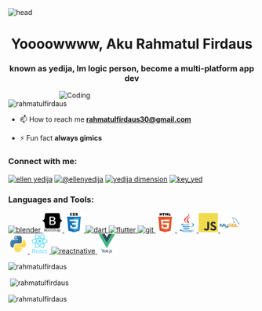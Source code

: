 <img align="cemter" alt="head" width= "" src="https://cdn.discordapp.com/attachments/892554814939082793/1180055030569652237/guilty.png?ex=657c06e3&is=656991e3&hm=e32a2cceeb140d8a78fef98463abd6ed5dacd28d738b287597c0080a355e76ad&">
<h1 align="center">Yoooowwww, Aku Rahmatul Firdaus</h1>
<h3 align="center">known as yedija, Im logic person, become a multi-platform app dev</h3>
<img align="right" alt="Coding" width= "400" src="https://cdn.discordapp.com/attachments/892554814939082793/1180059985980444732/me.png?ex=657c0b81&is=65699681&hm=01a542dcab290b97035072034890a825a008a1e03b8596d239f9e3f52606a435&">


<p align="left"> <img src="https://komarev.com/ghpvc/?username=rahmatulfirdaus&label=Profile%20views&color=0e75b6&style=flat" alt="rahmatulfirdaus" /> </p>


- 📫 How to reach me **rahmatulfirdaus30@gmail.com**

- ⚡ Fun fact **always gimics**

<h3 align="left">Connect with me:</h3>
<p align="left">
<a href="https://www.facebook.com/rahmadyedija" target="blank"><img align="center" src="https://raw.githubusercontent.com/rahuldkjain/github-profile-readme-generator/master/src/images/icons/Social/facebook.svg" alt="ellen yedija" height="30" width="40" /></a>
<a href="https://www.instagram.com/ellenyedija" target="blank"><img align="center" src="https://raw.githubusercontent.com/rahuldkjain/github-profile-readme-generator/master/src/images/icons/Social/instagram.svg" alt="@ellenyedija" height="30" width="40" /></a>
<a href="www.youtube.com/@yedijadimension3241" target="blank"><img align="center" src="https://raw.githubusercontent.com/rahuldkjain/github-profile-readme-generator/master/src/images/icons/Social/youtube.svg" alt="yedija dimension" height="30" width="40" /></a>
<a href="https://discord.gg/key_yed" target="blank"><img align="center" src="https://raw.githubusercontent.com/rahuldkjain/github-profile-readme-generator/master/src/images/icons/Social/discord.svg" alt="key_yed" height="30" width="40" /></a>
</p>

<h3 align="left">Languages and Tools:</h3>
<p align="left"> <a href="https://www.blender.org/" target="_blank" rel="noreferrer"> <img src="https://download.blender.org/branding/community/blender_community_badge_white.svg" alt="blender" width="40" height="40"/> </a> <a href="https://getbootstrap.com" target="_blank" rel="noreferrer"> <img src="https://raw.githubusercontent.com/devicons/devicon/master/icons/bootstrap/bootstrap-plain-wordmark.svg" alt="bootstrap" width="40" height="40"/> </a> <a href="https://www.w3schools.com/css/" target="_blank" rel="noreferrer"> <img src="https://raw.githubusercontent.com/devicons/devicon/master/icons/css3/css3-original-wordmark.svg" alt="css3" width="40" height="40"/> </a> <a href="https://dart.dev" target="_blank" rel="noreferrer"> <img src="https://www.vectorlogo.zone/logos/dartlang/dartlang-icon.svg" alt="dart" width="40" height="40"/> </a> <a href="https://flutter.dev" target="_blank" rel="noreferrer"> <img src="https://www.vectorlogo.zone/logos/flutterio/flutterio-icon.svg" alt="flutter" width="40" height="40"/> </a> <a href="https://git-scm.com/" target="_blank" rel="noreferrer"> <img src="https://www.vectorlogo.zone/logos/git-scm/git-scm-icon.svg" alt="git" width="40" height="40"/> </a> <a href="https://www.w3.org/html/" target="_blank" rel="noreferrer"> <img src="https://raw.githubusercontent.com/devicons/devicon/master/icons/html5/html5-original-wordmark.svg" alt="html5" width="40" height="40"/> </a> <a href="https://www.java.com" target="_blank" rel="noreferrer"> <img src="https://raw.githubusercontent.com/devicons/devicon/master/icons/java/java-original.svg" alt="java" width="40" height="40"/> </a> <a href="https://developer.mozilla.org/en-US/docs/Web/JavaScript" target="_blank" rel="noreferrer"> <img src="https://raw.githubusercontent.com/devicons/devicon/master/icons/javascript/javascript-original.svg" alt="javascript" width="40" height="40"/> </a> <a href="https://www.mysql.com/" target="_blank" rel="noreferrer"> <img src="https://raw.githubusercontent.com/devicons/devicon/master/icons/mysql/mysql-original-wordmark.svg" alt="mysql" width="40" height="40"/> </a> <a href="https://www.python.org" target="_blank" rel="noreferrer"> <img src="https://raw.githubusercontent.com/devicons/devicon/master/icons/python/python-original.svg" alt="python" width="40" height="40"/> </a> <a href="https://reactjs.org/" target="_blank" rel="noreferrer"> <img src="https://raw.githubusercontent.com/devicons/devicon/master/icons/react/react-original-wordmark.svg" alt="react" width="40" height="40"/> </a> <a href="https://reactnative.dev/" target="_blank" rel="noreferrer"> <img src="https://reactnative.dev/img/header_logo.svg" alt="reactnative" width="40" height="40"/> </a> <a href="https://vuejs.org/" target="_blank" rel="noreferrer"> <img src="https://raw.githubusercontent.com/devicons/devicon/master/icons/vuejs/vuejs-original-wordmark.svg" alt="vuejs" width="40" height="40"/> </a> </p>

<p><img align="center" src="https://github-readme-stats.vercel.app/api/top-langs?username=rahmatulfirdaus&show_icons=true&locale=en&layout=compact" alt="rahmatulfirdaus" /></p>

<p>&nbsp;<img align="center" src="https://github-readme-stats.vercel.app/api?username=rahmatulfirdaus&show_icons=true&locale=en" alt="rahmatulfirdaus" /></p>

<p><img align="center" src="https://github-readme-streak-stats.herokuapp.com/?user=rahmatulfirdaus&" alt="rahmatulfirdaus" /></p>

